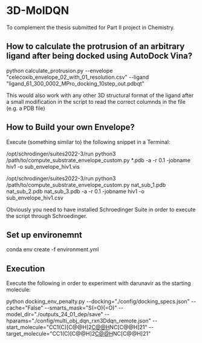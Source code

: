 # 3D-MolDQN

To complement the thesis submitted for Part II project in Chemistry.

## How to calculate the protrusion of an arbitrary ligand after being docked using AutoDock Vina?

python calculate_protrusion.py --envelope "celecoxib_envelope_02_with_01_resolution.csv" --ligand "ligand_61_300_0002_MPro_docking_10step_out.pdbqt"

This would also work with any other 3D structural format of the ligand after a small modification in the script to read the correct columnds in the file (e.g. a PDB file)

## How to Build your own Envelope?

Execute (something similar to) the following snippet in a Terminal:

/opt/schrodinger/suites2022-3/run python3 /path/to/compute_substrate_envelope_custom.py  *.pdb  -a -r 0.1 -jobname hiv1 -o  sub_envelope_hiv1.vis

/opt/schrodinger/suites2022-3/run python3 /path/to/compute_substrate_envelope_custom.py  nat_sub_1.pdb nat_sub_2.pdb nat_sub_3.pdb  -a -r 0.1 -jobname hiv1 -o  sub_envelope_hiv1.csv

Obviously you need to have installed Schroedinger Suite in order to execute the script through Schroedinger.

## Set up environemnt

conda env create -f environment.yml

## Execution

Execute the following in order to experiment with darunavir as the starting molecule:

python docking_env_penalty.py  --docking="./config/docking_specs.json"  --cache="False" --smarts_mask="S(=O)(=O)"  --model_dir="./outputs_24_01_dep/save"  --hparams="./config/multi_obj_dqn_rxn3Ddqn_remote.json" --start_molecule="CC1(C)[C@@H]2[C@@H](C(=O)S)NC[C@@H]21"  --target_molecule="CC1(C)[C@@H]2[C@@H](C(=O)S)NC[C@@H]21"
